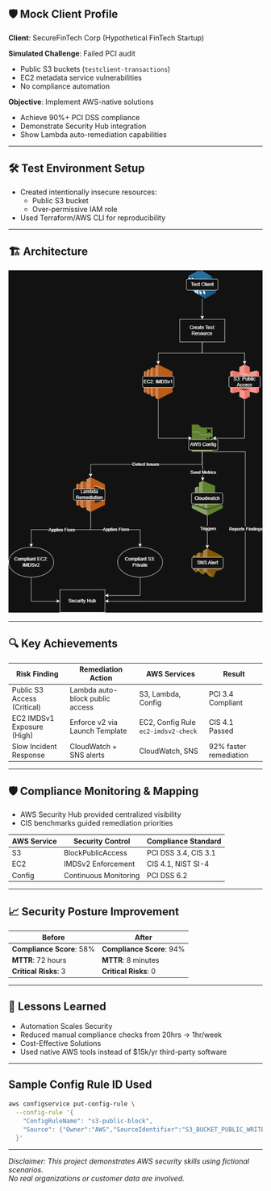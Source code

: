 ## 🛡️ Mock Client Profile  
**Client**: SecureFinTech Corp (Hypothetical FinTech Startup)

**Simulated Challenge**: Failed PCI audit 
  - Public S3 buckets (`testclient-transactions`)  
  - EC2 metadata service vulnerabilities  
  - No compliance automation  

**Objective**:  Implement AWS-native solutions
  - Achieve 90%+ PCI DSS compliance
  - Demonstrate Security Hub integration
  - Show Lambda auto-remediation capabilities

---
## 🛠️ Test Environment Setup
- Created intentionally insecure resources:
  - Public S3 bucket
  - Over-permissive IAM role
- Used Terraform/AWS CLI for reproducibility

---
## 🏗️ Architecture
![Architecture Diagram](images/ComplianceAutomation.png)

---
## 🔍 Key Achievements  

| Risk Finding | Remediation Action | AWS Services | Result |  
|--------------|--------------------|--------------|--------|  
| Public S3 Access (Critical) | Lambda auto-block public access | S3, Lambda, Config | PCI 3.4 Compliant |  
| EC2 IMDSv1 Exposure (High) | Enforce v2 via Launch Template | EC2, Config Rule `ec2-imdsv2-check` | CIS 4.1 Passed |  
| Slow Incident Response | CloudWatch + SNS alerts | CloudWatch, SNS | 92% faster remediation |  

---

## 🛡️ Compliance Monitoring & Mapping
- AWS Security Hub provided centralized visibility
- CIS benchmarks guided remediation priorities

| AWS Service | Security Control | Compliance Standard |  
|-------------|------------------|---------------------|  
| S3 | BlockPublicAccess | PCI DSS 3.4, CIS 3.1 |  
| EC2 | IMDSv2 Enforcement | CIS 4.1, NIST SI-4 |  
| Config | Continuous Monitoring | PCI DSS 6.2 |  

---

## 📈 Security Posture Improvement  

**Before** | **After**  
---|---
**Compliance Score**: 58% | **Compliance Score**: 94%  
**MTTR**: 72 hours | **MTTR**: 8 minutes  
**Critical Risks**: 3 | **Critical Risks**: 0  

---
## 📘 Lessons Learned
- Automation Scales Security
- Reduced manual compliance checks from 20hrs → 1hr/week
- Cost-Effective Solutions
- Used native AWS tools instead of $15k/yr third-party software

---
## Sample Config Rule ID Used
```bash
aws configservice put-config-rule \
  --config-rule '{
    "ConfigRuleName": "s3-public-block", 
    "Source": {"Owner":"AWS","SourceIdentifier":"S3_BUCKET_PUBLIC_WRITE_PROHIBITED"}
  }'
```

---
*Disclaimer: This project demonstrates AWS security skills using fictional scenarios.  
No real organizations or customer data are involved.*  
